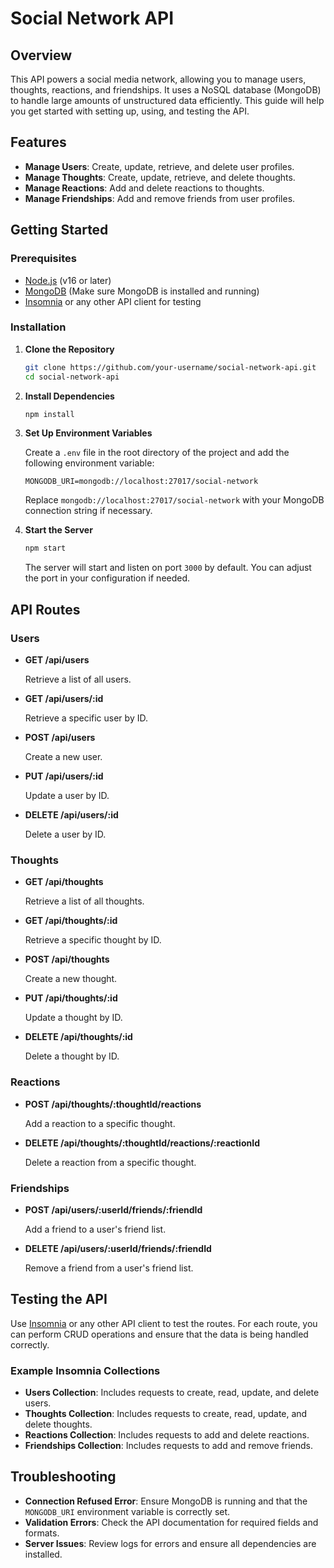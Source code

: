 # Social Network API

## Overview
This API powers a social media network, allowing you to manage users, thoughts, reactions, and friendships. It uses a NoSQL database (MongoDB) to handle large amounts of unstructured data efficiently. This guide will help you get started with setting up, using, and testing the API.

## Features
- **Manage Users**: Create, update, retrieve, and delete user profiles.
- **Manage Thoughts**: Create, update, retrieve, and delete thoughts.
- **Manage Reactions**: Add and delete reactions to thoughts.
- **Manage Friendships**: Add and remove friends from user profiles.

## Getting Started

### Prerequisites
- [Node.js](https://nodejs.org/) (v16 or later)
- [MongoDB](https://www.mongodb.com/) (Make sure MongoDB is installed and running)
- [Insomnia](https://insomnia.rest/) or any other API client for testing

### Installation

1. **Clone the Repository**

    ```sh
    git clone https://github.com/your-username/social-network-api.git
    cd social-network-api
    ```

2. **Install Dependencies**

    ```sh
    npm install
    ```

3. **Set Up Environment Variables**

    Create a `.env` file in the root directory of the project and add the following environment variable:

    ```env
    MONGODB_URI=mongodb://localhost:27017/social-network
    ```

    Replace `mongodb://localhost:27017/social-network` with your MongoDB connection string if necessary.

4. **Start the Server**

    ```sh
    npm start
    ```

    The server will start and listen on port `3000` by default. You can adjust the port in your configuration if needed.

## API Routes

### Users

- **GET /api/users**
  
  Retrieve a list of all users.

- **GET /api/users/:id**
  
  Retrieve a specific user by ID.

- **POST /api/users**
  
  Create a new user.

- **PUT /api/users/:id**
  
  Update a user by ID.

- **DELETE /api/users/:id**
  
  Delete a user by ID.

### Thoughts

- **GET /api/thoughts**
  
  Retrieve a list of all thoughts.

- **GET /api/thoughts/:id**
  
  Retrieve a specific thought by ID.

- **POST /api/thoughts**
  
  Create a new thought.

- **PUT /api/thoughts/:id**
  
  Update a thought by ID.

- **DELETE /api/thoughts/:id**
  
  Delete a thought by ID.

### Reactions

- **POST /api/thoughts/:thoughtId/reactions**
  
  Add a reaction to a specific thought.

- **DELETE /api/thoughts/:thoughtId/reactions/:reactionId**
  
  Delete a reaction from a specific thought.

### Friendships

- **POST /api/users/:userId/friends/:friendId**
  
  Add a friend to a user's friend list.

- **DELETE /api/users/:userId/friends/:friendId**
  
  Remove a friend from a user's friend list.

## Testing the API

Use [Insomnia](https://insomnia.rest/) or any other API client to test the routes. For each route, you can perform CRUD operations and ensure that the data is being handled correctly. 

### Example Insomnia Collections

- **Users Collection**: Includes requests to create, read, update, and delete users.
- **Thoughts Collection**: Includes requests to create, read, update, and delete thoughts.
- **Reactions Collection**: Includes requests to add and delete reactions.
- **Friendships Collection**: Includes requests to add and remove friends.

## Troubleshooting

- **Connection Refused Error**: Ensure MongoDB is running and that the `MONGODB_URI` environment variable is correctly set.
- **Validation Errors**: Check the API documentation for required fields and formats.
- **Server Issues**: Review logs for errors and ensure all dependencies are installed.
